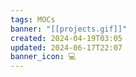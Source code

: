```yaml
---
tags: MOCs
banner: "[[projects.gif]]"
created: 2024-04-19T03:05
updated: 2024-06-17T22:07
banner_icon: 💻
---
```

```folder-index-content
```